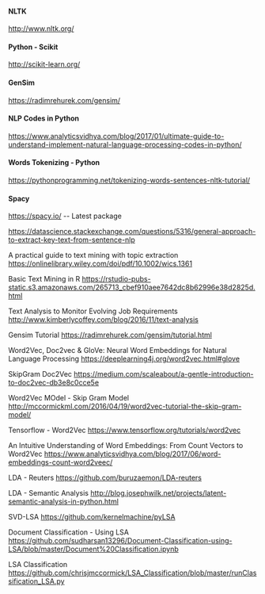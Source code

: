 

#### NLTK
http://www.nltk.org/

#### Python - Scikit
http://scikit-learn.org/

#### GenSim
https://radimrehurek.com/gensim/ 

#### NLP Codes in Python
https://www.analyticsvidhya.com/blog/2017/01/ultimate-guide-to-understand-implement-natural-language-processing-codes-in-python/


#### Words Tokenizing - Python
https://pythonprogramming.net/tokenizing-words-sentences-nltk-tutorial/


#### Spacy
https://spacy.io/   -- Latest package

https://datascience.stackexchange.com/questions/5316/general-approach-to-extract-key-text-from-sentence-nlp


A practical guide to text mining with topic extraction
https://onlinelibrary.wiley.com/doi/pdf/10.1002/wics.1361


Basic Text Mining in R
https://rstudio-pubs-static.s3.amazonaws.com/265713_cbef910aee7642dc8b62996e38d2825d.html

Text Analysis to Monitor Evolving Job Requirements
http://www.kimberlycoffey.com/blog/2016/11/text-analysis


Gensim Tutorial
https://radimrehurek.com/gensim/tutorial.html


Word2Vec, Doc2vec & GloVe: Neural Word Embeddings for Natural Language Processing
https://deeplearning4j.org/word2vec.html#glove


SkipGram Doc2Vec
https://medium.com/scaleabout/a-gentle-introduction-to-doc2vec-db3e8c0cce5e


Word2Vec MOdel - Skip Gram Model
http://mccormickml.com/2016/04/19/word2vec-tutorial-the-skip-gram-model/


Tensorflow - Word2Vec
https://www.tensorflow.org/tutorials/word2vec

An Intuitive Understanding of Word Embeddings: From Count Vectors to Word2Vec
https://www.analyticsvidhya.com/blog/2017/06/word-embeddings-count-word2veec/

LDA - Reuters
https://github.com/buruzaemon/LDA-reuters

LDA - Semantic Analysis
http://blog.josephwilk.net/projects/latent-semantic-analysis-in-python.html

SVD-LSA
https://github.com/kernelmachine/pyLSA

Document Classification - Using LSA
https://github.com/sudharsan13296/Document-Classification-using-LSA/blob/master/Document%20Classification.ipynb

LSA Classification
https://github.com/chrisjmccormick/LSA_Classification/blob/master/runClassification_LSA.py

